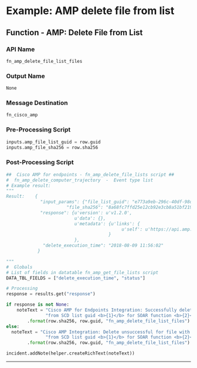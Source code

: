 <!--
    DO NOT MANUALLY EDIT THIS FILE
    THIS FILE IS AUTOMATICALLY GENERATED WITH resilient-sdk codegen
    Generated with resilient-sdk v52.0.0.0.927
-->

# Example: AMP delete file from list

## Function - AMP: Delete File from List

### API Name
`fn_amp_delete_file_list_files`

### Output Name
`None`

### Message Destination
`fn_cisco_amp`

### Pre-Processing Script
```python
inputs.amp_file_list_guid = row.guid
inputs.amp_file_sha256 = row.sha256

```

### Post-Processing Script
```python
##  Cisco AMP for endpoints - fn_amp_delete_file_lists script ##
#  fn_amp_delete_computer_trajectory  -  Event type list
# Example result:
"""
Result:    {
             "input_params": {"file_list_guid": "e773a9eb-296c-40df-98d8-bed46322589d",
                       "file_sha256": "8a68fc7ffd25e12cb92e3cb8a51bf219cada775baef73991bee384b3656fa284"}
             "response": {u'version': u'v1.2.0',
                          u'data': {},
                          u'metadata': {u'links': {
                                            u'self': u'https://api.amp.cisco.com/v1/file_lists/e773a9eb-296c-40df-98d8-bed46322589d/files/8a68fc7ffd25e12cb92e3cb8a51bf219cada775baef73991bee384b3656fa284'}
                                       }
                          },
              "delete_execution_time": "2018-08-09 11:56:02"
            }

"""
#  Globals
# List of fields in datatable fn_amp_get_file_lists script
DATA_TBL_FIELDS = ["delete_execution_time", "status"]

# Processing
response = results.get("response")

if response is not None:
    noteText = "Cisco AMP for Endpoints Integration: Successfully deleted file with sha256 value <b>{0}</b> " \
               "from SCD list guid <b>{1}</b> for SOAR function <b>{2}</b>."\
        .format(row.sha256, row.guid, "fn_amp_delete_file_list_files")
else:
  noteText = "Cisco AMP Integration: Delete unsuccessful for file with sha256 value <b>{0}</b> " \
               "from SCD list guid <b>{1}</b> for SOAR function <b>{2}</b>."\
        .format(row.sha256, row.guid, "fn_amp_delete_file_list_files")

incident.addNote(helper.createRichText(noteText))
```

---

